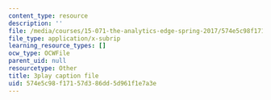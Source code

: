 ```yaml
---
content_type: resource
description: ''
file: /media/courses/15-071-the-analytics-edge-spring-2017/574e5c98f17157d386dd5d961f1e7a3e_J9-3p_J9o2Y.vtt
file_type: application/x-subrip
learning_resource_types: []
ocw_type: OCWFile
parent_uid: null
resourcetype: Other
title: 3play caption file
uid: 574e5c98-f171-57d3-86dd-5d961f1e7a3e
---
```

